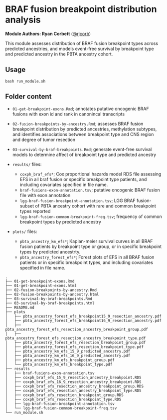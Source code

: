 # BRAF fusion breakpoint distribution analysis

__Module Authors: Ryan Corbett__ ([@rjcorb](https://github.com/rjcorb))

This module assesses distribution of BRAF fusion breakpoint types across predicted ancestries, and models event-free survival by breakpoint type and predicted ancestry in the PBTA ancestry cohort. 

## Usage
`bash run_module.sh`

## Folder content

- `01-get-breakpoint-exons.Rmd`; annotates putative oncogenic BRAF fusions with exon id and rank in canonincal transcripts

- `02-fusion-breakpoints-by-ancestry.Rmd`; assesses BRAF fusion breakpoint distribution by predicted ancestries, methylation subtypes, and identifies associations between breakpoint type and CNS region and degree of tumor resection

- `03-survival-by-braf-breakpoints.Rmd`; generate event-free survival models to determine affect of breakpoint type and predicted ancestry

- `results/` files: 
  - `coxph_braf_efs*`; Cox proportional hazards model RDS file assessing EFS in all braf fusion or specific breakpoint type patients, and including covariates specified in file name. 
  - `braf-fusions-exon-annotation.tsv`; putative oncogenic BRAF fusion file with exon annotation 
  - `lgg-braf-fusion-breakpoint-annotation.tsv`; LGG BRAF fusion-subset of PBTA ancestry cohort with rare and common breakpoint types reported
  - `lgg-braf-fusion-common-breakpoint-freq.tsv`; frequency of common breakpoint types by predicted ancestry

- `plots/` files:
  - `pbta_ancestry_km_efs*`; Kaplan-meier survival curves in all BRAF fusion patients by breakpoint type or group, or in specific breakpoint types by predicted ancestrty.
  - `pbta_ancestry_forest_efs*`; Forest plots of EFS in all BRAF fusion patients or in specific breakpoint types, and including covariates specified in file name. 


```
.
├── 01-get-breakpoint-exons.Rmd
├── 01-get-breakpoint-exons.html
├── 02-fusion-breakpoints-by-ancestry.Rmd
├── 02-fusion-breakpoints-by-ancestry.html
├── 03-survival-by-braf-breakpoints.Rmd
├── 03-survival-by-braf-breakpoints.html
├── README.md
├── plots
│   ├── pbta_ancestry_forest_efs_breakpoint15_9_resection_ancestry.pdf
│   ├── pbta_ancestry_forest_efs_breakpoint16_9_resection_ancestry.pdf
│   ├── pbta_ancestry_forest_efs_resection_ancestry_breakpoint_group.pdf
│   ├── pbta_ancestry_forest_efs_resection_ancestry_breakpoint_type.pdf
│   ├── pbta_ancestry_forest_efs_resection_breakpoint_group.pdf
│   ├── pbta_ancestry_forest_efs_resection_breakpoint_type.pdf
│   ├── pbta_ancestry_km_efs_15_9_predicted_ancestry.pdf
│   ├── pbta_ancestry_km_efs_16_9_predicted_ancestry.pdf
│   ├── pbta_ancestry_km_efs_breakpoint_group.pdf
│   └── pbta_ancestry_km_efs_breakpoint_type.pdf
├── results
│   ├── braf-fusions-exon-annotation.tsv
│   ├── coxph_braf_efs_15_9_resection_ancestry_breakpoint.RDS
│   ├── coxph_braf_efs_16_9_resection_ancestry_breakpoint.RDS
│   ├── coxph_braf_efs_resection_ancestry_breakpoint_group.RDS
│   ├── coxph_braf_efs_resection_ancestry_breakpoint_type.RDS
│   ├── coxph_braf_efs_resection_breakpoint_group.RDS
│   ├── coxph_braf_efs_resection_breakpoint_type.RDS
│   ├── lgg-braf-fusion-breakpoint-annotation.tsv
│   └── lgg-braf-fusion-common-breakpoint-freq.tsv
└── run_module.sh
```
